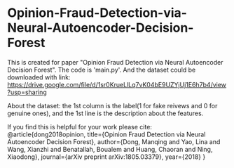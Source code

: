 # Opinion-Fraud-Detection-via-Neural-Autoencoder-Decision-Forest
This is created for paper "Opinion Fraud Detection via Neural Autoencoder Decision Forest". 
The code is 'main.py'.
And the dataset could be downloaded with link: https://drive.google.com/file/d/1sr0KrueLlLq7vK04bE9UZYjUj1E6h7b4/view?usp=sharing

About the dataset: the 1st column is the label(1 for fake reivews and 0 for genuine ones), and the 1st line is the description about the features. 

If you find this is helpful for your work please cite:
@article{dong2018opinion,
  title={Opinion Fraud Detection via Neural Autoencoder Decision Forest},
  author={Dong, Manqing and Yao, Lina and Wang, Xianzhi and Benatallah, Boualem and Huang, Chaoran and Ning, Xiaodong},
  journal={arXiv preprint arXiv:1805.03379},
  year={2018}
}
